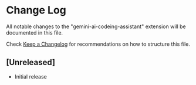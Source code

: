# Change Log

All notable changes to the "gemini-ai-codeing-assistant" extension will be documented in this file.

Check [Keep a Changelog](http://keepachangelog.com/) for recommendations on how to structure this file.

## [Unreleased]

- Initial release